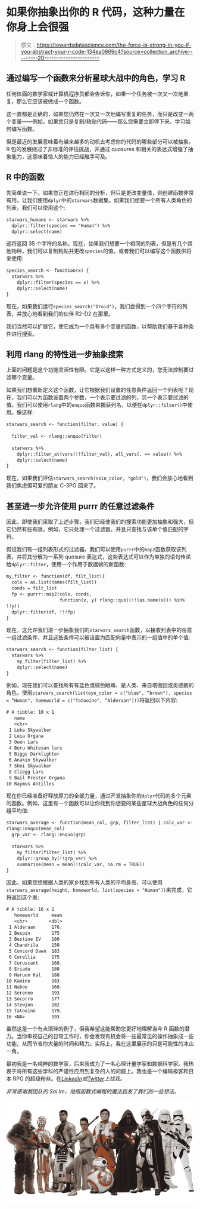 # 如果你抽象出你的 R 代码，这种力量在你身上会很强

> 原文：<https://towardsdatascience.com/the-force-is-strong-in-you-if-you-abstract-your-r-code-134ea0869c4?source=collection_archive---------20----------------------->

## 通过编写一个函数来分析星球大战中的角色，学习 R

任何体面的数学家或计算机程序员都会告诉你，如果一个任务被一次又一次地重复，那么它应该被做成一个函数。

这一直都是正确的，如果您仍然在一次又一次地编写重复的任务，而只是改变一两个变量——例如，如果您只是复制/粘贴代码——那么您需要立即停下来，学习如何编写函数。

但是最近的发展意味着有越来越多的动机去考虑你的代码的哪些部分可以被抽象。R 包的发展绕过了非标准的评估挑战，并通过 quosures 和相关的表达式增强了抽象能力，这意味着惊人的能力已经触手可及。

## R 中的函数

先简单说一下。如果您正在进行相同的分析，但只是更改变量值，则创建函数非常有用。让我们使用`dplyr`中的`starwars`数据集。如果我们想要一个所有人类角色的列表，我们可以使用这个:

```
starwars_humans <- starwars %>% 
  dplyr::filter(species == "Human") %>% 
  dplyr::select(name)
```

这将返回 35 个字符的名称。现在，如果我们想要一个相同的列表，但是有几个其他物种，我们可以复制粘贴并更改`species`的值。或者我们可以编写这个函数供将来使用:

```
species_search <- function(x) {
  starwars %>% 
    dplyr::filter(species == x) %>% 
    dplyr::select(name)
}
```

现在，如果我们运行`species_search("Droid")`，我们会得到一个四个字符的列表，并放心地看到我们的伙伴 R2-D2 在那里。

我们当然可以扩展它，使它成为一个具有多个变量的函数，以帮助我们基于各种条件进行搜索。

## 利用 rlang 的特性进一步抽象搜索

上面的问题是这个功能灵活性有限。它是以这样一种方式定义的，您无法控制要过滤哪个变量。

如果我们想重新定义这个函数，让它根据我们设置的任意条件返回一个列表呢？现在，我们可以为函数设置两个参数，一个表示要过滤的列，另一个表示要过滤的值。我们可以使用`rlang`中的`enquo`函数来捕获列名，以便在`dplyr::filter()`中使用。像这样:

```
starwars_search <- function(filter, value) {

  filter_val <- rlang::enquo(filter)

  starwars %>% 
    dplyr::filter_at(vars(!!filter_val), all_vars(. == value)) %>% 
    dplyr::select(name)
}
```

现在，如果我们评估`starwars_search(skin_color, "gold")`，我们会放心地看到我们焦虑但可爱的朋友 C-3PO 回来了。

## 甚至进一步允许使用 purrr 的任意过滤条件

因此，即使我们采取了上述步骤，我们已经使我们的搜索功能更加抽象和强大，但它仍然有些有限。例如，它只处理一个过滤器，并且只查找与该单个值匹配的字符。

假设我们有一组列表形式的过滤器。我们可以使用`purrr`中的`map2`函数获取该列表，并将其分解为一系列 quosure 表达式，这些表达式可以作为单独的语句传递给`dplyr::filter`，使用一个作用于数据帧的新函数:

```
my_filter <- function(df, filt_list){     
  cols = as.list(names(filt_list))
  conds = filt_list
  fp <- purrr::map2(cols, conds, 
                    function(x, y) rlang::quo((!!(as.name(x))) %in% !!y))
  dplyr::filter(df, !!!fp)
}
```

现在，这允许我们进一步抽象我们的`starwars_search`函数，以接收列表中的任意一组过滤条件，并且这些条件可以被设置为匹配向量中表示的一组值中的单个值:

```
starwars_search <- function(filter_list) {
  starwars %>% 
    my_filter(filter_list) %>% 
    dplyr::select(name)
}
```

例如，现在我们可以查找所有有蓝色或棕色眼睛、是人类、来自塔图因或奥德朗的角色，使用`starwars_search(list(eye_color = c("blue", “brown"), species = “Human", homeworld = c("Tatooine", “Alderaan")))`将返回以下内容:

```
# A tibble: 10 x 1
   name               
   <chr>              
 1 Luke Skywalker     
 2 Leia Organa        
 3 Owen Lars          
 4 Beru Whitesun lars 
 5 Biggs Darklighter  
 6 Anakin Skywalker   
 7 Shmi Skywalker     
 8 Cliegg Lars        
 9 Bail Prestor Organa
10 Raymus Antilles
```

现在你已经准备好释放原力的全部力量，通过开发抽象你的`dplyr`代码的多个元素的函数。例如，这里有一个函数可以让你找到你想要的某些星球大战角色的任何分组平均值:

```
starwars_average <- function(mean_col, grp, filter_list) { calc_var <- rlang::enquo(mean_col)
  grp_var <- rlang::enquo(grp)

  starwars %>% 
    my_filter(filter_list) %>% 
    dplyr::group_by(!!grp_var) %>% 
    summarise(mean = mean(!!calc_var, na.rm = TRUE))
}
```

因此，如果您想根据人类的家乡找到所有人类的平均身高，可以使用`starwars_average(height, homeworld, list(species = "Human"))`来完成，它将返回这个表:

```
# A tibble: 16 x 2
   homeworld     mean
   <chr>        <dbl>
 1 Alderaan      176.
 2 Bespin        175 
 3 Bestine IV    180 
 4 Chandrila     150 
 5 Concord Dawn  183 
 6 Corellia      175 
 7 Coruscant     168.
 8 Eriadu        180 
 9 Haruun Kal    188 
10 Kamino        183 
11 Naboo         168.
12 Serenno       193 
13 Socorro       177 
14 Stewjon       182 
15 Tatooine      179.
16 <NA>          193
```

虽然这是一个有点琐碎的例子，但我希望这能帮助您更好地理解当今 R 函数的潜力。当你审视自己的日常工作时，你会发现有机会将一些最常见的操作抽象成一些功能，从而节省你大量的时间和精力。实际上，我在这里展示的只是可能性的冰山一角。

最初我是一名纯粹的数学家，后来我成为了一名心理计量学家和数据科学家。我热衷于将所有这些学科的严谨性应用到复杂的人的问题上。我也是一个编码极客和日本 RPG 的超级粉丝。在[*LinkedIn*](https://www.linkedin.com/in/keith-mcnulty/)*或*[*Twitter*](https://twitter.com/dr_keithmcnulty)*上找我。*

*非常感谢我团队的 Sai Im，他用函数式编程的魔法启发了我们的一些想法。*

![](img/6ce4ad22d78408b22454038bd8f5de6d.png)